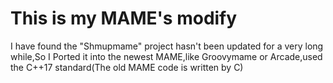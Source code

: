 # This is my MAME's modify
I have found the "Shmupmame" project hasn't been updated for a very long while,So I Ported it into the newest MAME,like Groovymame or Arcade,used the C++17 standard(The old MAME code is written by C)
